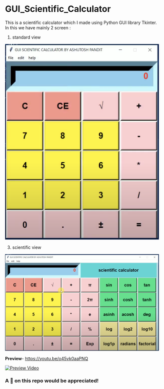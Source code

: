 # GUI_Scientific_Calculator

This is a scientific calculator which I made using Python GUI library Tkinter.
In this we have mainly 2 screen :
1. standard view
   
![Standard View UI](https://github.com/ashu-2022/GUI_Scientific_Calculator/blob/main/assets/GUI%20Scientific%20Calculator%20-%20Standard_View.png)

3. scientific view
   
![Scientific View UI](https://github.com/ashu-2022/GUI_Scientific_Calculator/blob/main/assets/GUI%20Scientific%20Calculator%20-%20Scientific_View.png)

**Preview**- https://youtu.be/o45vk0aaPNQ

[![Preview Video](https://img.youtube.com/vi/o45vk0aaPNQ/0.jpg)](https://www.youtube.com/watch?v=o45vk0aaPNQ)

### A 🌟 on this repo would be appreciated!
